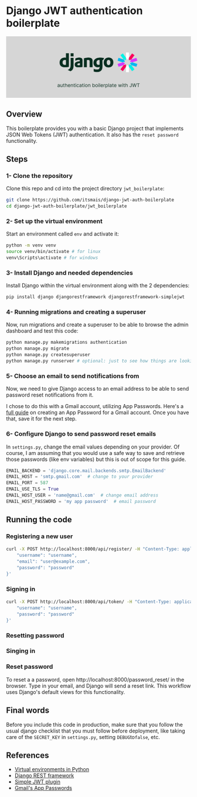 # Django JWT authentication boilerplate

<a href = "https://github.com/itsmais/telegram-bot-github-notifications">
<img src = "./header.png"/ alt="django and jwt logos">
</a>

## Overview

This boilerplate provides you with a basic Django project that implements JSON Web Tokens (JWT) authentication. It also has the `reset password` functionality.

## Steps

### 1- Clone the repository

Clone this repo and cd into the project directory `jwt_boilerplate`:

```bash
git clone https://github.com/itsmais/django-jwt-auth-boilerplate
cd django-jwt-auth-boilerplate/jwt_boilerplate
```

### 2- Set up the virtual environment

Start an environment called `env` and activate it:

```bash
python -m venv venv
source venv/bin/activate # for linux
venv\Scripts\activate # for windows
```

### 3- Install Django and needed dependencies

Install Django within the virtual environment along with the 2 dependencies:

```bash
pip install django djangorestframework djangorestframework-simplejwt
```

### 4- Running migrations and creating a superuser

Now, run migrations and create a superuser to be able to browse the admin dashboard and test this code:

```bash
python manage.py makemigrations authentication
python manage.py migrate
python manage.py createsuperuser
python manage.py runserver # optional: just to see how things are looking
```

### 5- Choose an email to send notifications from

Now, we need to give Django access to an email address to be able to send password reset notifications from it.

I chose to do this with a Gmail account, utilizing App Passwords. Here's a [full guide](https://support.google.com/mail/answer/185833?hl=en) on creating an App Password for a Gmail account. Once you have that, save it for the next step.

### 6- Configure Django to send password reset emails

In `settings.py`, change the email values depending on your provider. Of course, I am assuming that you would use a safe way to save and retrieve those passwords (like env variables) but this is out of scope for this guide.

```py
EMAIL_BACKEND = 'django.core.mail.backends.smtp.EmailBackend'
EMAIL_HOST = 'smtp.gmail.com'  # change to your provider
EMAIL_PORT = 587
EMAIL_USE_TLS = True
EMAIL_HOST_USER = 'name@gmail.com'  # change email address
EMAIL_HOST_PASSWORD = 'my app password'  # email password
```

## Running the code

### Registering a new user

```bash
curl -X POST http://localhost:8000/api/register/ -H "Content-Type: application/json" -d '{
    "username": "username",
    "email": "user@example.com",
    "password": "password"
}'

```

### Signing in

```bash
curl -X POST http://localhost:8000/api/token/ -H "Content-Type: application/json" -d '{
    "username": "username",
    "password": "password"
}'
```

### Resetting password

### Singing in

### Reset password

To reset a a password, open http://localhost:8000/password_reset/ in the browser. Type in your email, and Django will send a reset link. This workflow uses Django's default views for this functionality.

## Final words

Before you include this code in production, make sure that you follow the usual django checklist that you must follow before deployment, like taking care of the `SECRET_KEY` in `settings.py`, setting `DEBUG`to`false`, etc.

## References

- [Virtual environments in Python](https://docs.python.org/3/library/venv.html)
- [Django REST framework](https://www.django-rest-framework.org/)
- [Simple JWT plugin](https://django-rest-framework-simplejwt.readthedocs.io/en/latest/)
- [Gmail's App Passwords](https://support.google.com/mail/answer/185833?hl=en)
